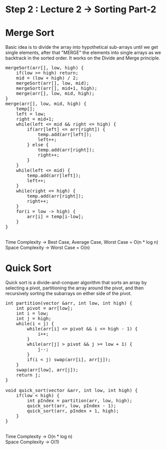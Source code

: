 # Step 2 : Lecture 2 -> Sorting Part-2

# Merge Sort

Basic idea is to divide the array into hypothetical sub-arrays until we get single elements, after that "MERGE" the elements into single arrays as we backtrack in the sorted order. It works on the Divide and Merge principle.
<pre>
mergeSort(arr[], low, high) {
    if(low >= high) return;
    mid = (low + high) / 2;
    mergeSort(arr[], low, mid);
    mergeSort(arr[], mid+1, high);
    merge(arr[], low, mid, high);
}
merge(arr[], low, mid, high) {
    temp[];
    left = low;
    right = mid+1;
    while(left <= mid && right <= high) {
        if(arr[left] <= arr[right]) {
            temp.add(arr[left]);
            left++;
        } else {
            temp.add(arr[right]);
            right++;
        }
    }
    while(left <= mid) {
        temp.add(arr[left]);
        left++;
    }
    while(right <= high) {
        temp.add(arr[right]);
        right++;
    }
    for(i = low -> high) {
        arr[i] = temp[i-low];
    }
}
</pre>
<br>
Time Complexity -> Best Case, Average Case, Worst Case = O(n * log n)
<br>
Space Complexity -> Worst Case = O(n)

# Quick Sort
Quick sort is a divide-and-conquer algorithm that sorts an array by selecting a pivot, partitioning the array around the pivot, and then recursively sorting the subarrays on either side of the pivot.
<pre>
int partition(vector<int> &arr, int low, int high) {
    int pivot = arr[low];
    int i = low;
    int j = high;
    while(i < j) {
        while(arr[i] <= pivot && i <= high - 1) {
            i++;
        }
        while(arr[j] > pivot && j >= low + 1) {
            j--;
        }
        if(i < j) swap(arr[i], arr[j]);
    }
    swap(arr[low], arr[j]);
    return j;
}

void quick_sort(vector<int> &arr, int low, int high) {
    if(low < high) {
        int pIndex = partition(arr, low, high);
        quick_sort(arr, low, pIndex - 1);
        quick_sort(arr, pIndex + 1, high);
    }
}
</pre>
<br>
Time Complexity -> O(n * log n)
<br>
Space Complexity -> O(1)